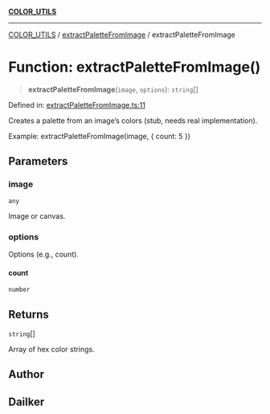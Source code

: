 [**COLOR_UTILS**](../../README.md)

***

[COLOR_UTILS](../../README.md) / [extractPaletteFromImage](../README.md) / extractPaletteFromImage

# Function: extractPaletteFromImage()

> **extractPaletteFromImage**(`image`, `options`): `string`[]

Defined in: [extractPaletteFromImage.ts:11](https://github.com/dailker/everyutil/blob/db1e809d4c097dd2ba5f952e07c115f09a518c6c/src/color/extractPaletteFromImage.ts#L11)

Creates a palette from an image’s colors (stub, needs real implementation).

Example: extractPaletteFromImage(image, { count: 5 })

## Parameters

### image

`any`

Image or canvas.

### options

Options (e.g., count).

#### count

`number`

## Returns

`string`[]

Array of hex color strings.

## Author

## Dailker
